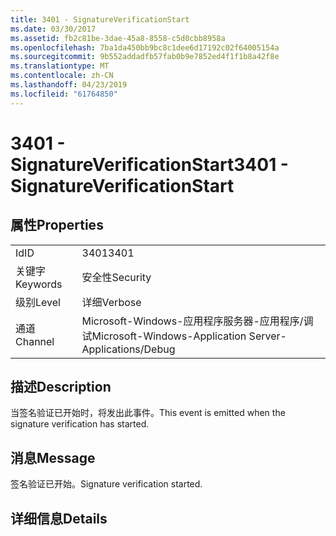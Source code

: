 ```yaml
---
title: 3401 - SignatureVerificationStart
ms.date: 03/30/2017
ms.assetid: fb2c81be-3dae-45a8-8558-c5d0cbb8958a
ms.openlocfilehash: 7ba1da450bb9bc8c1dee6d17192c02f64005154a
ms.sourcegitcommit: 9b552addadfb57fab0b9e7852ed4f1f1b8a42f8e
ms.translationtype: MT
ms.contentlocale: zh-CN
ms.lasthandoff: 04/23/2019
ms.locfileid: "61764850"
---
```

# <a name="3401---signatureverificationstart"></a><span data-ttu-id="d179e-102">3401 - SignatureVerificationStart</span><span class="sxs-lookup"><span data-stu-id="d179e-102">3401 - SignatureVerificationStart</span></span>
## <a name="properties"></a><span data-ttu-id="d179e-103">属性</span><span class="sxs-lookup"><span data-stu-id="d179e-103">Properties</span></span>  
  
|||  
|-|-|  
|<span data-ttu-id="d179e-104">Id</span><span class="sxs-lookup"><span data-stu-id="d179e-104">ID</span></span>|<span data-ttu-id="d179e-105">3401</span><span class="sxs-lookup"><span data-stu-id="d179e-105">3401</span></span>|  
|<span data-ttu-id="d179e-106">关键字</span><span class="sxs-lookup"><span data-stu-id="d179e-106">Keywords</span></span>|<span data-ttu-id="d179e-107">安全性</span><span class="sxs-lookup"><span data-stu-id="d179e-107">Security</span></span>|  
|<span data-ttu-id="d179e-108">级别</span><span class="sxs-lookup"><span data-stu-id="d179e-108">Level</span></span>|<span data-ttu-id="d179e-109">详细</span><span class="sxs-lookup"><span data-stu-id="d179e-109">Verbose</span></span>|  
|<span data-ttu-id="d179e-110">通道</span><span class="sxs-lookup"><span data-stu-id="d179e-110">Channel</span></span>|<span data-ttu-id="d179e-111">Microsoft-Windows-应用程序服务器-应用程序/调试</span><span class="sxs-lookup"><span data-stu-id="d179e-111">Microsoft-Windows-Application Server-Applications/Debug</span></span>|  
  
## <a name="description"></a><span data-ttu-id="d179e-112">描述</span><span class="sxs-lookup"><span data-stu-id="d179e-112">Description</span></span>  
 <span data-ttu-id="d179e-113">当签名验证已开始时，将发出此事件。</span><span class="sxs-lookup"><span data-stu-id="d179e-113">This event is emitted when the signature verification has started.</span></span>  
  
## <a name="message"></a><span data-ttu-id="d179e-114">消息</span><span class="sxs-lookup"><span data-stu-id="d179e-114">Message</span></span>  
 <span data-ttu-id="d179e-115">签名验证已开始。</span><span class="sxs-lookup"><span data-stu-id="d179e-115">Signature verification started.</span></span>  
  
## <a name="details"></a><span data-ttu-id="d179e-116">详细信息</span><span class="sxs-lookup"><span data-stu-id="d179e-116">Details</span></span>
